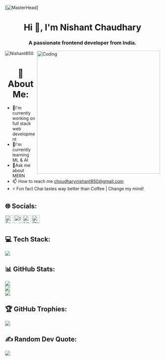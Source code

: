 [![MasterHead](https://www.behance.net/gallery/68097599/Banner-Images-for-Coding-Challenges/modules/398083399)]
<h1 align="center">Hi 👋, I'm Nishant Chaudhary</h1>
<h3 align="center">A passionate frontend developer from India.</h3>
<img align="right" alt="Coding" width="400" src="https://cdn.dribbble.com/users/1162077/screenshots/3848914/programmer.gif">


<p align="left"> <img src="https://komarev.com/ghpvc/?username=Nishant850&label=Profile%20views&color=0e75b6&style=flat" alt="Nishant850" /> </p>



<h1 align="center">💫 About Me:</h1>

- 🔭I'm currently working on full stack web development<br>
- 🌱I'm currently  learning ML & AI<br>
- 💬Ask me about MERN<br>
- 📫 How to reach me choudharynishant850@gmail.com<br>
- ⚡ Fun fact Chai tastes way better than Coffee | Change my mind!



## 🌐 Socials:

<a href="https://www.facebook.com/https.nishant18">
<img align="left" width="26px" src="https://cdn.jsdelivr.net/npm/simple-icons@3.13.0/icons/facebook.svg" alt="Facebook">
</a>
<a href="https://www.instagram.com/kyayaar_nishant/">
<img align="left" width="26px" src="https://cdn.jsdelivr.net/npm/simple-icons@3.13.0/icons/instagram.svg" alt="Instagram">
</a>
<a href="https://www.linkedin.com/in/nishant-chaudhary-61b4191b4/">
<img align="left" width="26px" src="https://cdn.jsdelivr.net/npm/simple-icons@3.13.0/icons/linkedin.svg" alt="Linkedin">
</a>
<a href="https://stackoverflow.com/users/15872406/nishant850">
<img align="left" width="26px" src="https://cdn.jsdelivr.net/npm/simple-icons@3.13.0/icons/stackoverflow.svg" alt="Stackoverflow">
</a>
<br>
<br>

## 💻 Tech Stack:

<p align="left">
  <img src="https://skillicons.dev/icons?i=python,react,html,css,javascript,aws,wordpress,bootstrap,mysql,cpp,figma,c,git,github&perline=13"/>
  </p>
  

## 📊 GitHub Stats:
![](https://github-readme-stats.vercel.app/api?username=Nishant850&theme=city_light&hide_border=false&include_all_commits=true&count_private=true)<br/>
![](https://github-readme-streak-stats.herokuapp.com/?user=Nishant850&theme=city_light&hide_border=false)<br/>
![](https://github-readme-stats.vercel.app/api/top-langs/?username=Nishant850&theme=city_light&hide_border=false&include_all_commits=true&count_private=true&layout=compact)

## 🏆 GitHub Trophies:
![](https://github-profile-trophy.vercel.app/?username=Nishant850&theme=radical&no-frame=false&no-bg=true&margin-w=4)

## ✍️ Random Dev Quote:
![](https://quotes-github-readme.vercel.app/api?type=horizontal&theme=radical)

